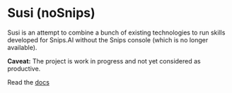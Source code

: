 # Susi (noSnips)

Susi is an attempt to combine a bunch of existing technologies
to run skills developed for Snips.AI without the Snips console
(which is no longer available).

**Caveat:** The project is work in progress and not yet considered as
productive.

Read the [docs](https://andreasdominik.github.io/Susi/)
